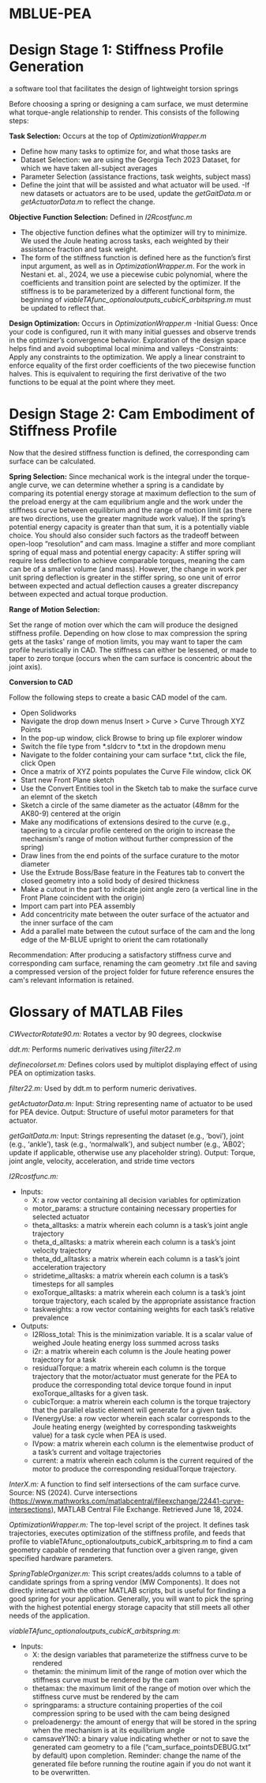 # MBLUE-PEA

# Design Stage 1: Stiffness Profile Generation
a software tool that facilitates the design of lightweight torsion springs

Before choosing a spring or designing a cam surface, we must determine what torque-angle relationship to render. This consists of the following steps: 

**Task Selection:** Occurs at the top of _OptimizationWrapper.m_

  - Define how many tasks to optimize for, and what those tasks are
  - Dataset Selection: we are using the Georgia Tech 2023 Dataset, for which we have taken all-subject averages
  - Parameter Selection (assistance fractions, task weights, subject mass)
   - Define the joint that will be assisted and what actuator will be used.
    -If new datasets or actuators are to be used, update the _getGaitData.m_ or _getActuatorData.m_ to reflect the change. 

**Objective Function Selection:** Defined in _I2Rcostfunc.m_ 

- The objective function defines what the optimizer will try to minimize. We used the Joule heating across tasks, each weighted by their assistance fraction and task weight.
- The form of the stiffness function is defined here as the function’s first input argument, as well as in _OptimizationWrapper.m_. For the work in Nestani et. al., 2024, we use a piecewise cubic polynomial, where the coefficients and transition point are selected by the optimizer. If the stiffness is to be parameterized by a different functional form, the beginning of _viableTAfunc_optionaloutputs_cubicK_arbitspring.m_ must be updated to reflect that. 

**Design Optimization:**  Occurs in _OptimizationWrapper.m_
-Initial Guess: Once your code is configured, run it with many initial guesses and observe trends in the optimizer’s convergence behavior. Exploration of the design space helps find and avoid suboptimal local minima and valleys
-Constraints: Apply any constraints to the optimization. We apply a linear constraint to enforce equality of the first order coefficients of the two piecewise function halves. This is equivalent to requiring the first derivative of the two functions to be equal at the point where they meet.

# Design Stage 2: Cam Embodiment of Stiffness Profile 

Now that the desired stiffness function is defined, the corresponding cam surface can be calculated.

**Spring Selection:**
Since mechanical work is the integral under the torque-angle curve, we can determine whether a spring is a candidate by comparing its potential energy storage at maximum deflection to the sum of the preload energy at the cam equilibrium angle and the work under the stiffness curve between equilibrium and the range of motion limit (as there are two directions, use the greater magnitude work value). If the spring’s potential energy capacity is greater than that sum, it is a potentially viable choice.
You should also consider such factors as the tradeoff between open-loop “resolution” and cam mass. Imagine a stiffer and more compliant spring of equal mass and potential energy capacity: A stiffer spring will require less deflection to achieve comparable torques, meaning the cam can be of a smaller volume (and mass). However, the change in work per unit spring deflection is greater in the stiffer spring, so one unit of error between expected and actual deflection causes a greater discrepancy between expected and actual torque production.

**Range of Motion Selection:**

Set the range of motion over which the cam will produce the designed stiffness profile. Depending on how close to max compression the spring gets at the tasks' range of motion limits, you may want to taper the cam profile heuristically in CAD. The stiffness can either be lessened, or made to taper to zero torque (occurs when the cam surface is concentric about the joint axis).

**Conversion to CAD**

Follow the following steps to create a basic CAD model of the cam. 

- Open Solidworks
- Navigate the drop down menus Insert > Curve > Curve Through XYZ Points
- In the pop-up window, click Browse to bring up file explorer window
- Switch the file type from *.sldcrv to *.txt in the dropdown menu
- Navigate to the folder containing your cam surface *.txt, click the file, click Open
- Once a matrix of XYZ points populates the Curve File window, click OK
- Start new Front Plane sketch
- Use the Convert Entities tool in the Sketch tab to make the surface curve an elemnt of the sketch
- Sketch a circle of the same diameter as the actuator (48mm for the AK80-9) centered at the origin
- Make any modifications of extensions desired to the curve (e.g., tapering to a circular profile centered on the origin to increase the mechanism's range of motion without further compression of the spring) 
- Draw lines from the end points of the surface curature to the motor diameter
- Use the Extrude Boss/Base feature in the Features tab to convert the closed geometry into a solid body of desired thickness
- Make a cutout in the part to indicate joint angle zero (a vertical line in the Front Plane coincident with the origin)
- Import cam part into PEA assembly
- Add concentricity mate between the outer surface of the actuator and the inner surface of the cam
- Add a parallel mate between the cutout surface of the cam and the long edge of the M-BLUE upright to orient the cam rotationally   

Recommendation: After producing a satisfactory stiffness curve and corresponding cam surface, renaming the cam geometry .txt file and saving a compressed version of the project folder for future reference ensures the cam's relevant information is retained.


# Glossary of MATLAB Files

_CWvectorRotate90.m:_
Rotates a vector by 90 degrees, clockwise

_ddt.m:_
Performs numeric derivatives using _filter22.m_

_definecolorset.m:_
	Defines colors used by multiplot displaying effect of using PEA on optimization tasks.
 
_filter22.m:_
Used by ddt.m to perform numeric derivatives.

_getActuatorData.m:_ 
	Input: String representing name of actuator to be used for PEA device.
Output: Structure of useful motor parameters for that actuator.

_getGaitData.m:_
Input: Strings representing the dataset (e.g., ‘bovi’), joint (e.g., ‘ankle’), task (e.g., ‘normalwalk’), and subject number (e.g., ‘AB02’; update if applicable, otherwise use any placeholder string).
Output: Torque, joint angle, velocity, acceleration, and stride time vectors

_I2Rcostfunc.m:_
* Inputs:
  * X: a row vector containing all decision variables for optimization
  * motor_params: a structure containing necessary properties for selected actuator 
  * theta_alltasks: a matrix wherein each column is a task’s joint angle trajectory
  * theta_d_alltasks: a matrix wherein each column is a task’s joint velocity trajectory
  * theta_dd_alltasks: a matrix wherein each column is a task’s joint acceleration trajectory
  * stridetime_alltasks: a matrix wherein each column is a task’s timesteps for all samples
  * exoTorque_alltasks: a matrix wherein each column is a task’s joint torque trajectory, each scaled by the appropriate assistance fraction
  * taskweights: a row vector containing weights for each task’s relative prevalence
* Outputs:
  * I2Rloss_total: This is the minimization variable. It is a scalar value of weighed Joule heating energy loss summed across tasks
  * i2r: a matrix wherein each column is the Joule heating power trajectory for a task
  * residualTorque: a matrix wherein each column is the torque trajectory that the motor/actuator must generate for the PEA to produce the corresponding total device torque found in input exoTorque_alltasks for a given task.
  * cubicTorque: a matrix wherein each column is the torque trajectory that the parallel elastic element will generate for a given task.
  * IVenergyUse: a row vector wherein each scalar corresponds to the Joule heating energy (weighted by corresponding taskweights value) for a task cycle when PEA is used.
  * IVpow: a matrix wherein each column is the elementwise product of a task’s current and voltage trajectories
  * current: a matrix wherein each column is the current required of the motor to produce the corresponding residualTorque trajectory.

_InterX.m:_
A function to find self intersections of the cam surface curve. 
Source: NS (2024). Curve intersections (https://www.mathworks.com/matlabcentral/fileexchange/22441-curve-intersections), MATLAB Central File Exchange. Retrieved June 18, 2024.

_OptimizationWrapper.m:_
The top-level script of the project. It defines task trajectories, executes optimization of the stiffness profile, and feeds that profile to viableTAfunc_optionaloutputs_cubicK_arbitspring.m to find a cam geometry capable of rendering that function over a given range, given specified hardware parameters. 

_SpringTableOrganizer.m:_ 
This script creates/adds columns to a table of candidate springs from a spring vendor (MW Components). It does not directly interact with the other MATLAB scripts, but is useful for finding a good spring for your application. Generally, you will want to pick the spring with the highest potential energy storage capacity that still meets all other needs of the application.

_viableTAfunc_optionaloutputs_cubicK_arbitspring.m:_
* Inputs:
  * X: the design variables that parameterize the stiffness curve to be rendered
  * thetamin: the minimum limit of the range of motion over which the stiffness curve must be rendered by the cam
  * thetamax: the maximum limit of the range of motion over which the stiffness curve must be rendered by the cam
  * springparams: a structure containing properties of the coil compression spring to be used with the cam being designed
  * preloadenergy: the amount of energy that will be stored in the spring when the mechanism is at its equilibrium angle
  * camsaveY1N0: a binary value indicating whether or not to save the generated cam geometry to a file (“cam_surface_pointsDEBUG.txt” by default) upon completion. Reminder: change the name of the generated file before running the routine again if you do not want it to be overwritten.
